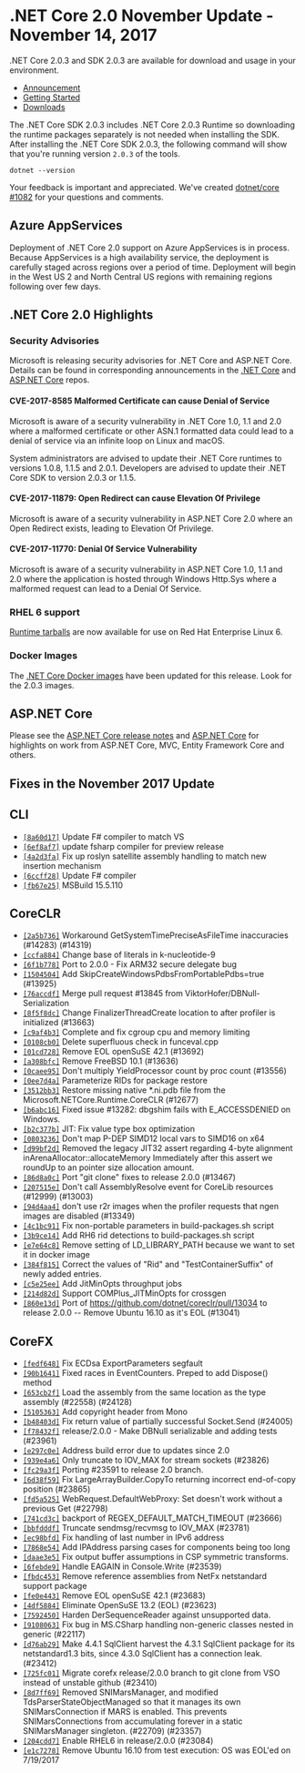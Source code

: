 # .NET Core 2.0 November Update - November 14, 2017

.NET Core 2.0.3 and SDK 2.0.3 are available for download and usage in your environment.

* [Announcement](https://blogs.msdn.microsoft.com/dotnet/2017/11/14/net-core-november-2017-update/)
* [Getting Started](https://dotnet.microsoft.com/download)
* [Downloads](https://github.com/dotnet/core/blob/main/release-notes/download-archives/2.0.3.md)

The .NET Core SDK 2.0.3 includes .NET Core 2.0.3 Runtime so downloading the runtime packages separately is not needed when installing the SDK. After installing the .NET Core SDK 2.0.3, the following command will show that you're running version `2.0.3` of the tools.

`dotnet --version`

Your feedback is important and appreciated. We've created [dotnet/core #1082](https://github.com/dotnet/core/issues/1082) for your questions and comments.

## Azure AppServices

Deployment of .NET Core 2.0 support on Azure AppServices is in process. Because AppServices is a high availability service, the deployment is carefully staged across regions over a period of time. Deployment will begin in the West US 2 and North Central US regions with remaining regions following over few days.

## .NET Core 2.0 Highlights

### Security Advisories

Microsoft is releasing security advisories for .NET Core and ASP.NET Core. Details can be found in corresponding announcements in the [.NET Core](https://github.com/dotnet/announcements/issues?q=is%3Aopen+is%3Aissue+label%3ASecurity) and [ASP.NET Core](https://github.com/aspnet/announcements/issues?q=is%3Aopen+is%3Aissue+label%3ASecurity) repos.

#### CVE-2017-8585 Malformed Certificate can cause Denial of Service

Microsoft is aware of a security vulnerability in .NET Core 1.0, 1.1 and 2.0 where a malformed certificate or other ASN.1 formatted data could lead to a denial of service via an infinite loop on Linux and macOS.

System administrators are advised to update their .NET Core runtimes to versions 1.0.8, 1.1.5 and 2.0.1. Developers are advised to update their .NET Core SDK to version 2.0.3 or 1.1.5.

#### CVE-2017-11879: Open Redirect can cause Elevation Of Privilege

Microsoft is aware of a security vulnerability in ASP.NET Core 2.0 where an Open Redirect exists, leading to Elevation Of Privilege.

#### CVE-2017-11770: Denial Of Service Vulnerability

Microsoft is aware of a security vulnerability in ASP.NET Core 1.0, 1.1 and 2.0 where the application is hosted through Windows Http.Sys where a malformed request can lead to a Denial Of Service.

### RHEL 6 support

[Runtime tarballs](https://download.microsoft.com/download/5/C/1/5C190037-632B-443D-842D-39085F02E1E8/dotnet-runtime-2.0.3-rhel.6-x64.tar.gz) are now available for use on Red Hat Enterprise Linux 6.

### Docker Images

The [.NET Core Docker images](https://hub.docker.com/r/microsoft/dotnet/) have been updated for this release. Look for the 2.0.3 images.

## ASP.NET Core

Please see the [ASP.NET Core release notes](https://github.com/aspnet/Home/releases/tag/2.0.3) and [ASP.NET Core](https://blogs.msdn.microsoft.com/webdev/2017/08/14/announcing-asp-net-core-2-0/) for highlights on work from ASP.NET Core, MVC, Entity Framework Core and others.

## Fixes in the November 2017 Update

## CLI

* [`[8a60d17]`](https://github.com/dotnet/cli/commit/8a60d17) Update F# compiler to match VS
* [`[6ef8af7]`](https://github.com/dotnet/cli/commit/6ef8af7) update fsharp compiler for preview release
* [`[4a2d3fa]`](https://github.com/dotnet/cli/commit/4a2d3fa) Fix up roslyn satellite assembly handling to match new insertion mechanism
* [`[6ccff28]`](https://github.com/dotnet/cli/commit/6ccff28) Update F# compiler
* [`[fb67e25]`](https://github.com/dotnet/cli/commit/fb67e25) MSBuild 15.5.110

## CoreCLR

* [`[2a5b736]`](https://github.com/dotnet/coreclr/commit/2a5b736) Workaround GetSystemTimePreciseAsFileTime inaccuracies (#14283) (#14319)
* [`[ccfa884]`](https://github.com/dotnet/coreclr/commit/ccfa884) Change base of literals in k-nucleotide-9
* [`[6f1b778]`](https://github.com/dotnet/coreclr/commit/6f1b778) Port to 2.0.0 - Fix ARM32 secure delegate bug
* [`[1504504]`](https://github.com/dotnet/coreclr/commit/1504504) Add SkipCreateWindowsPdbsFromPortablePdbs=true (#13925)
* [`[76accdf]`](https://github.com/dotnet/coreclr/commit/76accdf) Merge pull request #13845 from ViktorHofer/DBNull-Serialization
* [`[8f5f8dc]`](https://github.com/dotnet/coreclr/commit/8f5f8dc) Change FinalizerThreadCreate location to after profiler is initialized (#13663)
* [`[c9af4b3]`](https://github.com/dotnet/coreclr/commit/c9af4b3) Complete and fix cgroup cpu and memory limiting
* [`[0108cb0]`](https://github.com/dotnet/coreclr/commit/0108cb0) Delete superfluous check in funceval.cpp
* [`[01cd728]`](https://github.com/dotnet/coreclr/commit/01cd728) Remove EOL openSuSE 42.1 (#13692)
* [`[a308bfc]`](https://github.com/dotnet/coreclr/commit/a308bfc) Remove FreeBSD 10.1 (#13636)
* [`[0caee95]`](https://github.com/dotnet/coreclr/commit/0caee95) Don't multiply YieldProcessor count by proc count (#13556)
* [`[0ee7d4a]`](https://github.com/dotnet/coreclr/commit/0ee7d4a) Parameterize RIDs for package restore
* [`[3512bb3]`](https://github.com/dotnet/coreclr/commit/3512bb3) Restore missing native *.ni.pdb file from the Microsoft.NETCore.Runtime.CoreCLR (#12677)
* [`[b6abc16]`](https://github.com/dotnet/coreclr/commit/b6abc16) Fixed issue #13282: dbgshim fails with E_ACCESSDENIED on Windows.
* [`[b2c377b]`](https://github.com/dotnet/coreclr/commit/b2c377b) JIT: Fix value type box optimization
* [`[0803236]`](https://github.com/dotnet/coreclr/commit/0803236) Don't map P-DEP SIMD12 local vars to SIMD16 on x64
* [`[d99bf2d]`](https://github.com/dotnet/coreclr/commit/d99bf2d) Removed the legacy JIT32 assert regarding 4-byte alignment inArenaAllocator::allocateMemory Immediately after this assert we roundUp to an pointer size allocation amount.
* [`[86d8a0c]`](https://github.com/dotnet/coreclr/commit/86d8a0c) Port "git clone" fixes to release 2.0.0 (#13467)
* [`[207515e]`](https://github.com/dotnet/coreclr/commit/207515e) Don't call AssemblyResolve event for CoreLib resources (#12999) (#13003)
* [`[94d4aa4]`](https://github.com/dotnet/coreclr/commit/94d4aa4) don't use r2r images when the profiler requests that ngen images are disabled (#13349)
* [`[4c1bc91]`](https://github.com/dotnet/coreclr/commit/4c1bc91) Fix non-portable parameters in build-packages.sh script
* [`[3b9ce14]`](https://github.com/dotnet/coreclr/commit/3b9ce14) Add RH6 rid detections to build-packages.sh script
* [`[e7e64c8]`](https://github.com/dotnet/coreclr/commit/e7e64c8) Remove setting of LD_LIBRARY_PATH because we want to set it in docker image
* [`[384f815]`](https://github.com/dotnet/coreclr/commit/384f815) Correct the values of "Rid" and "TestContainerSuffix" of newly added entries.
* [`[c5e25ee]`](https://github.com/dotnet/coreclr/commit/c5e25ee) Add JitMinOpts throughput jobs
* [`[214d82d]`](https://github.com/dotnet/coreclr/commit/214d82d) Support COMPlus_JITMinOpts for crossgen
* [`[860e13d]`](https://github.com/dotnet/coreclr/commit/860e13d) Port of https://github.com/dotnet/coreclr/pull/13034 to release 2.0.0 -- Remove Ubuntu 16.10 as it's EOL (#13041)

## CoreFX

* [`[fedf648]`](https://github.com/dotnet/corefx/commit/fedf648) Fix ECDsa ExportParameters segfault
* [`[90b1641]`](https://github.com/dotnet/corefx/commit/90b1641) Fixed races in EventCounters.  Preped to add Dispose() method
* [`[653cb2f]`](https://github.com/dotnet/corefx/commit/653cb2f) Load the assembly from the same location as the type assembly (#22558) (#24128)
* [`[5105363]`](https://github.com/dotnet/corefx/commit/5105363) Add copyright header from Mono
* [`[b48403d]`](https://github.com/dotnet/corefx/commit/b48403d) Fix return value of partially successful Socket.Send (#24005)
* [`[f78432f]`](https://github.com/dotnet/corefx/commit/f78432f) release/2.0.0 - Make DBNull serializable and adding tests (#23961)
* [`[e297c0e]`](https://github.com/dotnet/corefx/commit/e297c0e) Address build error due to updates since 2.0
* [`[939e4a6]`](https://github.com/dotnet/corefx/commit/939e4a6) Only truncate to IOV_MAX for stream sockets (#23826)
* [`[fc29a3f]`](https://github.com/dotnet/corefx/commit/fc29a3f) Porting #23591 to release 2.0 branch.
* [`[6d38f59]`](https://github.com/dotnet/corefx/commit/6d38f59) Fix LargeArrayBuilder.CopyTo returning incorrect end-of-copy position (#23865)
* [`[fd5a525]`](https://github.com/dotnet/corefx/commit/fd5a525) WebRequest.DefaultWebProxy: Set doesn't work without a previous Get (#22798)
* [`[741cd3c]`](https://github.com/dotnet/corefx/commit/741cd3c) backport of REGEX_DEFAULT_MATCH_TIMEOUT (#23666)
* [`[bbfdddf]`](https://github.com/dotnet/corefx/commit/bbfdddf) Truncate sendmsg/recvmsg to IOV_MAX (#23781)
* [`[ec98bfd]`](https://github.com/dotnet/corefx/commit/ec98bfd) Fix handling of last number in IPv6 address
* [`[7868e54]`](https://github.com/dotnet/corefx/commit/7868e54) Add IPAddress parsing cases for components being too long
* [`[daae3e5]`](https://github.com/dotnet/corefx/commit/daae3e5) Fix output buffer assumptions in CSP symmetric transforms.
* [`[6febde9]`](https://github.com/dotnet/corefx/commit/6febde9) Handle EAGAIN in Console.Write (#23539)
* [`[fbdc453]`](https://github.com/dotnet/corefx/commit/fbdc453) Remove reference assemblies from NetFx netstandard support package
* [`[fe0e443]`](https://github.com/dotnet/corefx/commit/fe0e443) Remove EOL openSuSE 42.1 (#23683)
* [`[4df5884]`](https://github.com/dotnet/corefx/commit/4df5884) Eliminate OpenSuSE 13.2 (EOL) (#23623)
* [`[7592450]`](https://github.com/dotnet/corefx/commit/7592450) Harden DerSequenceReader against unsupported data.
* [`[9108063]`](https://github.com/dotnet/corefx/commit/9108063) Fix bug in MS.CSharp handling non-generic classes nested in generic (#22117)
* [`[d76ab29]`](https://github.com/dotnet/corefx/commit/d76ab29) Make 4.4.1 SqlClient harvest the 4.3.1 SqlClient package for its netstandard1.3 bits, since 4.3.0 SqlClient has a connection leak. (#23412)
* [`[725fc01]`](https://github.com/dotnet/corefx/commit/725fc01) Migrate corefx release/2.0.0 branch to git clone from VSO instead of unstable github (#23410)
* [`[8d7ff69]`](https://github.com/dotnet/corefx/commit/8d7ff69) Removed SNIMarsManager, and modified TdsParserStateObjectManaged so that it manages its own SNIMarsConnection if MARS is enabled. This prevents SNIMarsConnections from accumulating forever in a static SNIMarsManager singleton. (#22709) (#23357)
* [`[204cdd7]`](https://github.com/dotnet/corefx/commit/204cdd7) Enable RHEL6 in release/2.0.0 (#23084)
* [`[e1c7278]`](https://github.com/dotnet/corefx/commit/e1c7278) Remove Ubuntu 16.10 from test execution: OS was EOL'ed on 7/19/2017
